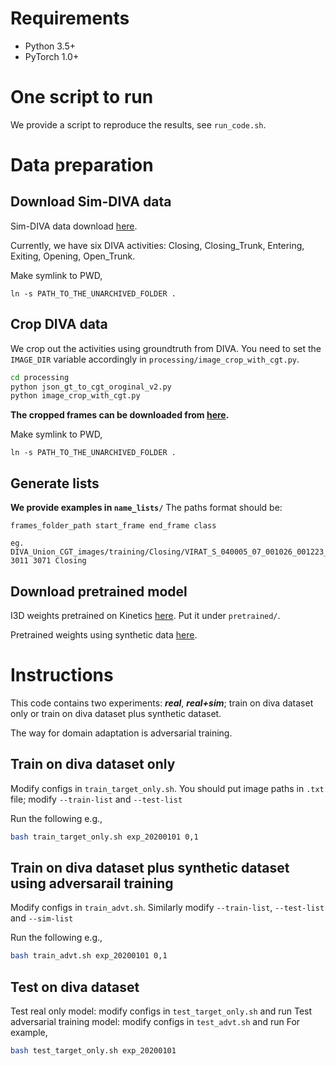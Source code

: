 # Requirements

- Python 3.5+
- PyTorch 1.0+

# One script to run

We provide a script to reproduce the results, see `run_code.sh`.

# Data preparation

## Download Sim-DIVA data

Sim-DIVA data download [here](https://www.cs.jhu.edu/~yzh/20191026_diva_sim_data.tar).

Currently, we have six DIVA activities: Closing, Closing_Trunk, Entering, Exiting, Opening, Open_Trunk.

Make symlink to PWD,

```
ln -s PATH_TO_THE_UNARCHIVED_FOLDER .
```

## Crop DIVA data

We crop out the activities using groundtruth from DIVA. You need to set the `IMAGE_DIR` variable accordingly in `processing/image_crop_with_cgt.py`.
```bash
cd processing
python json_gt_to_cgt_oroginal_v2.py
python image_crop_with_cgt.py 
```

**The cropped frames can be downloaded from [here](https://www.cs.jhu.edu/~yzh/190207_DIVA_Union_CGT_images.tar).**

Make symlink to PWD,

```
ln -s PATH_TO_THE_UNARCHIVED_FOLDER .
```

## Generate lists

**We provide examples in `name_lists/`**
The paths format should be:

```
frames_folder_path start_frame end_frame class

eg. DIVA_Union_CGT_images/training/Closing/VIRAT_S_040005_07_001026_001223_963 3011 3071 Closing
```

## Download pretrained model

I3D weights pretrained on Kinetics [here](https://www.cs.jhu.edu/~yzh/i3d_inception.pth). Put it under `pretrained/`.

Pretrained weights using synthetic data [here](https://www.cs.jhu.edu/~yzh/sim_pretrain_10000.pth).

# Instructions

This code contains two experiments: ***real***, ***real+sim***; train on diva dataset only or train on diva dataset plus synthetic dataset.

The way for domain adaptation is adversarial training.



## Train on diva dataset only

Modify configs in `train_target_only.sh`. You should put image paths in `.txt` file; modify `--train-list` and `--test-list`

Run the following e.g.,

```bash
bash train_target_only.sh exp_20200101 0,1
```


## Train on diva dataset plus synthetic dataset using adversarail training

Modify configs in `train_advt.sh`. Similarly modify `--train-list`, `--test-list` and `--sim-list`

Run the following e.g.,

```bash
bash train_advt.sh exp_20200101 0,1
```

## Test on diva dataset

Test real only model: modify configs in `test_target_only.sh` and run
Test adversarial training model: modify configs in `test_advt.sh` and run
For example,

```bash
bash test_target_only.sh exp_20200101
```
